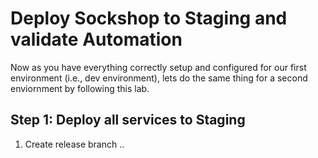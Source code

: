 # Deploy Sockshop to Staging and validate Automation

Now as you have everything correctly setup and configured for our first environment (i.e., dev environment), lets do the same thing for a second enviornment by following this lab.

## Step 1: Deploy all services to Staging
1. Create release branch .. 